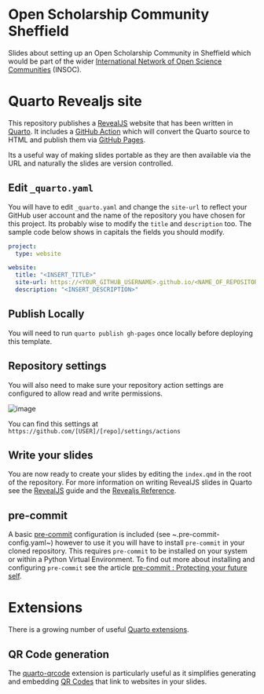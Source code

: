 # Open Scholarship Community Sheffield

Slides about setting up an Open Scholarship Community in Sheffield which would be part of the wider [International
Network of Open Science Communities](https://osc-international.com) (INSOC).



# Quarto Revealjs site

This repository publishes a [RevealJS](https://revealjs.com/) website that has been written in
[Quarto](https://www.quarto.org). It includes a [GitHub Action](https://docs.github.com/en/actions) which will convert
the Quarto source to HTML and publish them via [GitHub Pages](https://pages.github.com/).

Its a useful way of making slides portable as they are then available via the URL and naturally the slides are version
controlled.



## Edit `_quarto.yaml`

You will have to edit `_quarto.yaml` and change the `site-url` to reflect your GitHub user account and the name of the
repository you have chosen for this project. Its probably wise to modify the `title` and `description` too. The sample
code below shows in capitals the fields you should modify.

``` yaml
project:
  type: website

website:
  title: "<INSERT_TITLE>"
  site-url: https://<YOUR_GITHUB_USERNAME>.github.io/<NAME_OF_REPOSITORY>
  description: "<INSERT_DESCRIPTION>"
```

## Publish Locally

You will need to run `quarto publish gh-pages` once locally before deploying this template.

## Repository settings

You will also need to make sure your repository action settings are configured to allow read and write permissions.

![image](https://user-images.githubusercontent.com/20887250/216280796-86028c95-76b7-418a-a3eb-e614a8ab874a.png)

You can find this settings at `https://github.com/[USER]/[repo]/settings/actions`

## Write your slides

You are now ready to create your slides by editing the `index.qmd` in the root of the repository. For more information
on writing RevealJS slides in Quarto see the [RevealJS](https://quarto.org/docs/presentations/revealjs/) guide and the
[Revealjs Reference](https://quarto.org/docs/reference/formats/presentations/revealjs.html).

## pre-commit

A basic [pre-commit](https://pre-commit.com) configuration is included (see ~.pre-commit-config.yaml~) however to use it
you will have to install `pre-commit` in your cloned repository. This requires `pre-commit` to be installed on your
system or within a Python Virtual Environment. To find out more about installing and configuring `pre-commit` see the
article [pre-commit : Protecting your future self](https://rse.shef.ac.uk/blog/pre-commit/).

# Extensions

There is a growing number of useful [Quarto extensions](https://quarto.org/docs/extensions/).

## QR Code generation

The [quarto-qrcode](https://github.com/jmbuhr/quarto-qrcode) extension  is particularly useful as it simplifies
generating and embedding [QR Codes](https://en.wikipedia.org/wiki/QR_code) that link to websites in your slides.

